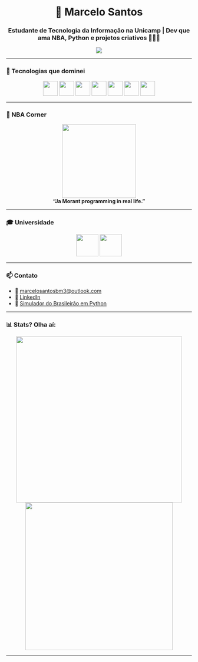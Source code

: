 <h1 align="center">🧠 Marcelo Santos</h1>
<h3 align="center">Estudante de Tecnologia da Informação na <strong>Unicamp</strong> | Dev que ama NBA, Python e projetos criativos 👨‍💻🏀</h3>

<p align="center">
  <img src="https://readme-typing-svg.demolab.com?font=Fira+Code&weight=600&size=24&pause=800&color=39FF14&center=true&vCenter=true&multiline=true&width=800&lines=Criando+coisas+com+alma+de+dev+e+coração+de+Grizzlies.;" />
</p>

---

### 🧰 Tecnologias que dominei

<p align="center">
  <img src="https://cdn.jsdelivr.net/gh/devicons/devicon/icons/python/python-original.svg" height="40"/>
  <img src="https://cdn.jsdelivr.net/gh/devicons/devicon/icons/c/c-original.svg" height="40"/>
  <img src="https://cdn.jsdelivr.net/gh/devicons/devicon/icons/cplusplus/cplusplus-original.svg" height="40"/>
  <img src="https://cdn.jsdelivr.net/gh/devicons/devicon/icons/javascript/javascript-original.svg" height="40"/>
  <img src="https://cdn.jsdelivr.net/gh/devicons/devicon/icons/html5/html5-original.svg" height="40"/>
  <img src="https://cdn.jsdelivr.net/gh/devicons/devicon/icons/css3/css3-original.svg" height="40"/>
  <img src="https://cdn.jsdelivr.net/gh/devicons/devicon/icons/java/java-original.svg" height="40"/>
</p>

---

### 🏀 NBA Corner

<p align="center">
  <img src="https://media.giphy.com/media/UsmcxQZFk6F1EqmNe0/giphy.gif" width="200px"/>
  <br><strong>“Ja Morant programming in real life.”</strong><br>
</p>

---

### 🎓 Universidade

<p align="center">
  <img src="https://logodownload.org/wp-content/uploads/2015/02/unicamp-logo-branco.png" height="60"/>
  <img src="https://www3.ft.unicamp.br/sites/default/files/logotipo/novo/logo/af-vertical/af-logo-ft-vertical-pos.png" height="60"/>
</p>

---

### 📫 Contato

- 📧 [marcelosantosbm3@outlook.com](mailto:marcelosantosbm3@outlook.com)
- 💼 [LinkedIn](https://www.linkedin.com/in/marcelo-dos-santos-da-boa-morte-5985a3262/)
- 🧠 [Simulador do Brasileirão em Python](https://github.com/2pacdevv/Brasileiro---Simulador)

---

### 📊 Stats? Olha aí:

<p align="center">
  <img src="https://github-readme-stats.vercel.app/api?username=2pacdevv&show_icons=true&theme=tokyonight" width="450"/>
  <img src="https://github-readme-streak-stats.herokuapp.com?user=2pacdevv&theme=tokyonight&date_format=M%20j%5B%2C%20Y%5D" width="400"/>
</p>

---


